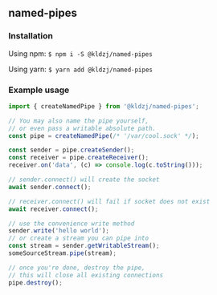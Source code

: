 ## named-pipes

### Installation

Using npm: `$ npm i -S @kldzj/named-pipes`

Using yarn: `$ yarn add @kldzj/named-pipes`

### Example usage

```typescript
import { createNamedPipe } from '@kldzj/named-pipes';

// You may also name the pipe yourself,
// or even pass a writable absolute path.
const pipe = createNamedPipe(/* '/var/cool.sock' */);

const sender = pipe.createSender();
const receiver = pipe.createReceiver();
receiver.on('data', (c) => console.log(c.toString()));

// sender.connect() will create the socket
await sender.connect();

// receiver.connect() will fail if socket does not exist
await receiver.connect();

// use the convenience write method
sender.write('hello world');
// or create a stream you can pipe into
const stream = sender.getWritableStream();
someSourceStream.pipe(stream);

// once you're done, destroy the pipe,
// this will close all existing connections
pipe.destroy();
```